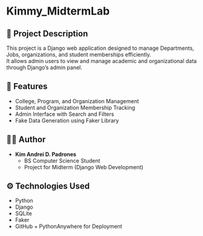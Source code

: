 # Kimmy_MidtermLab

## 🧩 Project Description
This project is a Django web application designed to manage Departments, Jobs, organizations, and student memberships efficiently.  
It allows admin users to view and manage academic and organizational data through Django’s admin panel.

## 🚀 Features
- College, Program, and Organization Management  
- Student and Organization Membership Tracking  
- Admin Interface with Search and Filters  
- Fake Data Generation using Faker Library  

## 👩‍💻 Author
- **Kim Andrei D. Padrones**
  - BS Computer Science Student
  - Project for Midterm (Django Web Development)

## ⚙️ Technologies Used
- Python 
- Django  
- SQLite  
- Faker  
- GitHub + PythonAnywhere for Deployment


